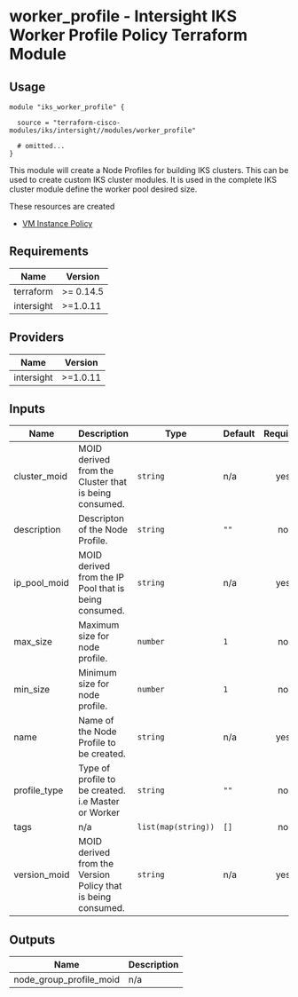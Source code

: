 # worker_profile - Intersight IKS Worker Profile Policy Terraform Module

## Usage

```hcl
module "iks_worker_profile" {

  source = "terraform-cisco-modules/iks/intersight//modules/worker_profile"

  # omitted...
}
```

This module will create a Node Profiles for building IKS clusters.
This can be used to create custom IKS cluster modules.  It is used in the complete IKS cluster module define the worker pool desired size.



These resources are created
* [VM Instance Policy](https://registry.terraform.io/providers/CiscoDevNet/intersight/latest/docs/resources/kubernetes_virtual_machine_instance_type)



<!-- BEGINNING OF PRE-COMMIT-TERRAFORM DOCS HOOK -->
## Requirements

| Name | Version |
|------|---------|
| terraform | >= 0.14.5 |
| intersight | >=1.0.11 |

## Providers

| Name | Version |
|------|---------|
| intersight | >=1.0.11 |

## Inputs

| Name | Description | Type | Default | Required |
|------|-------------|------|---------|:--------:|
| cluster\_moid | MOID derived from the Cluster that is being consumed. | `string` | n/a | yes |
| description | Descripton of the Node Profile. | `string` | `""` | no |
| ip\_pool\_moid | MOID derived from the IP Pool that is being consumed. | `string` | n/a | yes |
| max\_size | Maximum size for node profile. | `number` | `1` | no |
| min\_size | Minimum size for node profile. | `number` | `1` | no |
| name | Name of the Node Profile to be created. | `string` | n/a | yes |
| profile\_type | Type of profile to be created. i.e Master or Worker | `string` | `""` | no |
| tags | n/a | `list(map(string))` | `[]` | no |
| version\_moid | MOID derived from the Version Policy that is being consumed. | `string` | n/a | yes |

## Outputs

| Name | Description |
|------|-------------|
| node\_group\_profile\_moid | n/a |

<!-- END OF PRE-COMMIT-TERRAFORM DOCS HOOK -->